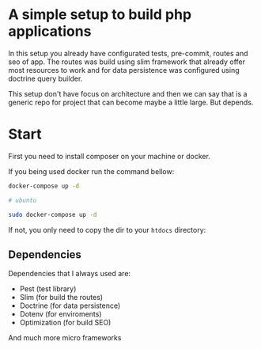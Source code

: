 # A simple setup to build php applications

In this setup you already have configurated tests, pre-commit, routes and seo of app.
The routes was build using slim framework that already offer most resources to work and for data persistence was
configured using doctrine query builder.

This setup don't have focus on architecture and then we can say that is a generic repo for project that can become maybe a little large. But depends.

# Start
First you need to install composer on your machine or docker.

If you being used docker run the command bellow:
```bash
docker-compose up -d

# ubuntu

sudo docker-compose up -d
```
If not, you only need to copy the dir to your `htdocs` directory:

## Dependencies
Dependencies that I always used are:
- Pest (test library)
- Slim (for build the routes)
- Doctrine (for data persistence)
- Dotenv (for enviroments)
- Optimization (for build SEO)

And much more micro frameworks